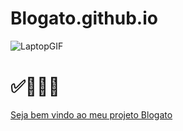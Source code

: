 # Blogato.github.io

![LaptopGIF](https://github.com/ThiagoMassenoMaciel/Blogato.github.io/assets/107934374/8e4b507a-f34c-4005-aa78-ae819a9d8a93)
# ✅🧑🏾‍💻
[Seja bem vindo ao meu projeto Blogato](https://thiagomassenomaciel.github.io/Blogato.github.io/)
